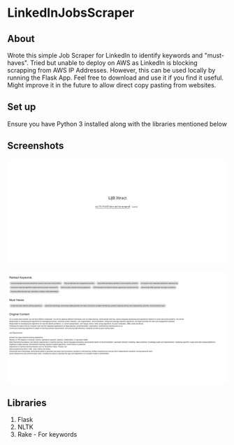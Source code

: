 # LinkedInJobsScraper
 
## About
Wrote this simple Job Scraper for LinkedIn to identify keywords and "must-haves". Tried but unable to deploy on AWS as LinkedIn is blocking scrapping from AWS IP Addresses. However, this can be used locally by running the Flask App. Feel free to download and use it if you find it useful. Might improve it in the future to allow direct copy pasting from websites.

## Set up
Ensure you have Python 3 installed along with the libraries mentioned below

## Screenshots

![alt text](screens/home.png "Home Screen")

![alt text](screens/results.png "Result Screen")

## Libraries
1. Flask
2. NLTK
3. Rake - For keywords
